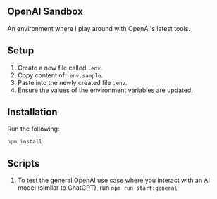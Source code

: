 ## OpenAI Sandbox

An environment where I play around with OpenAI's latest tools.

## Setup

1. Create a new file called `.env`.
1. Copy content of `.env.sample`.
1. Paste into the newly created file `.env`.
1. Ensure the values of the environment variables are updated.

## Installation

Run the following:

```
npm install
```

## Scripts

1. To test the general OpenAI use case where you interact with an AI model (similar to ChatGPT), run `npm run start:general`
